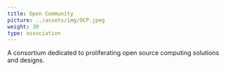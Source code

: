 ```yaml
---
title: Open Community
picture: ../assets/img/OCP.jpeg
weight: 30
type: association
---
```


A consortium dedicated to proliferating open source computing solutions and designs.